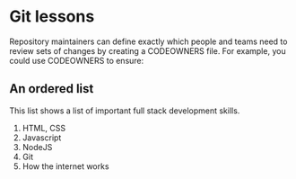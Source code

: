 # Git lessons

Repository maintainers can define exactly which people and teams need to review sets of changes by creating a
CODEOWNERS file. For example, you could use CODEOWNERS to ensure:

## An ordered list

This list shows a list of important full stack development skills.

1. HTML, CSS
1. Javascript
1. NodeJS
1. Git
1. How the internet works
